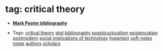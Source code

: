 
# tag: critical theory

 * **[Mark Poster bibliography](../content/notebook/captures/notes/bibliography/uoft-note-mark-bibliography.md)**

  * Tags:  <a class="tag" href="#!tags/critical theory.md">critical theory</a>  <a class="tag" href="#!tags/phd.md">phd</a>  <a class="tag" href="#!tags/bibliography.md">bibliography</a>  <a class="tag" href="#!tags/poststructuralism.md">poststructuralism</a>  <a class="tag" href="#!tags/existencialsm.md">existencialsm</a>  <a class="tag" href="#!tags/postmodern.md">postmodern</a>  <a class="tag" href="#!tags/social implications of technology.md">social implications of technology</a>  <a class="tag" href="#!tags/hypertext.md">hypertext</a>  <a class="tag" href="#!tags/uoft-notes.md">uoft-notes</a>  <a class="tag" href="#!tags/notes.md">notes</a>  <a class="tag" href="#!tags/authors.md">authors</a>  <a class="tag" href="#!tags/scholars.md">scholars</a>
